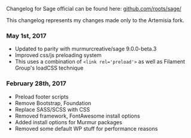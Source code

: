 Changelog for Sage official can be found here: [github.com/roots/sage/](https://github.com/roots/sage/)

This changelog represents my changes made only to the Artemisia fork.

### May 1st, 2017
 - Updated to parity with murmurcreative/sage 9.0.0-beta.3
 - Improved css/js preloading system
  - This uses a combination of `<link rel='preload'>` as well as Filament Group's loadCSS technique

### February 28th, 2017
 - Preload footer scripts
 - Remove Bootstrap, Foundation
 - Replace SASS/SCSS with CSS
 - Removed framework, FontAwesome install options
 - Added install options for Murmur packages
 - Removed some default WP stuff for performance reasons
